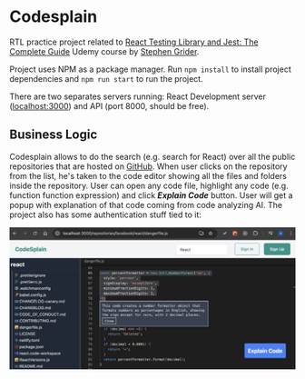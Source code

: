 # Codesplain

RTL practice project related to [React Testing Library and Jest: The Complete Guide](https://www.udemy.com/course/react-testing-library-and-jest) Udemy course by [Stephen Grider](https://www.udemy.com/user/sgslo).

Project uses NPM as a package manager. Run `npm install` to install project dependencies and `npm run start` to run the project.

There are two separates servers running: React Development server ([localhost:3000](http://localhost:3000)) and API (port 8000, should be free).

## Business Logic

Codesplain allows to do the search (e.g. search for React) over all the public repositories that are hosted on [GitHub](https://github.com). When user clicks on the repository from the list, he's taken to the code editor showing all the files and folders inside the repository. User can open any code file, highlight any code (e.g. function function expression) and click **_Explain Code_** button. User will get a popup with explanation of that code coming from code analyzing AI. The project also has some authentication stuff tied to it:

![app overview](./images/app-overview.png)
